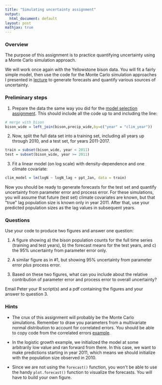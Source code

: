 ```yaml
---
title: "Simulating uncertainty assignment"
output:
  html_document: default
layout: post
mathjax: true
---
```


### Overview  ###

The purpose of this assignment is to practice quantifying uncertainty using a Monte Carlo simulation approach. 

We will work once again with the Yellowstone bison data. You will fit a fairly simple model, then use the code for the Monte Carlo simulation approaches I presented in [lecture](./../lectures/prediction_intervals_via_MC) to generate forecasts and quantify various sources of uncertainty.

### Preliminary steps

1. Prepare the data the same way you did for the [model selection assignment](model_selection_assignment). This should include all the code 
up to and including the line:
```R
# merge with bison
bison_wide = left_join(bison,precip_wide,by=c("year" = "clim_year"))
```

2. Now, split the full data set into a training set, including all years
up through 2010, and a test set, for years 2011-2017.
```R
train = subset(bison_wide, year < 2011)
test = subset(bison_wide, year >= 2011)
```

3. Fit a linear model (on log scale) with density-dependence and one climate covariate:
```R
clim_model = lm(logN ~ logN_lag + ppt_Jan, data = train)
```
Now you should be ready to generate forecasts for the test set and quantify uncertainty from parameter error and process error. For these simulations, you will assume that future (test set) climate covariates are known, but that "true" lag population size is known only in year 2011. After that, use your predicted population sizes as the lag values in subsequent years.

### Questions

Use your code to produce two figures and answer one question:

1. A figure showing a) the bison population counts for the full time series (training and test years), b) the forecast means for the test years, and c) the 95% uncertainty from parameter error only.

2. A similar figure as in #1, but showing 95% uncertainty from parameter error *plus* process error.

3. Based on these two figures, what can you include about the relative contribution of parameter error and process error to overall uncertainty?

Email Peter your R script(s) and a pdf containing the figures and your answer to question 3.

### Hints

* The crux of this assignment will probably be the Monte Carlo simulations. Remember to draw you parameters from a multivariate normal distribution to account for correlated errors. You should be able to copy code from the correlated errors [example](./../lectures/prediction_intervals_via_MC).

* In the logistic growth example, we initialized the model at some arbitrarily low value and ran forward from there. In this case, we want to make predictions starting in year 2011, which means we should initialize with the population size observed in 2010. 

* Since we are not using the `forecast()` function, you won't
be able to use the handy `plot.forecast()` function to visualize
the forecasts. You will have to build your own figure. 





